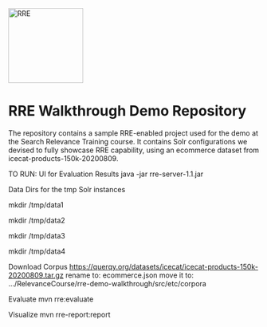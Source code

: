 <img src="https://user-images.githubusercontent.com/7569632/42744038-a10351c8-88c9-11e8-858b-3a1e832dba4d.jpeg" alt="RRE" width="150px"/>

# RRE Walkthrough Demo Repository

The repository contains a sample RRE-enabled project used for the demo at the Search Relevance Training course.
It contains Solr configurations we devised to fully showcase RRE capability, using an ecommerce dataset from icecat-products-150k-20200809.

TO RUN:
UI for Evaluation Results
java -jar rre-server-1.1.jar

Data Dirs for the tmp Solr instances

mkdir /tmp/data1

mkdir /tmp/data2

mkdir /tmp/data3

mkdir /tmp/data4

Download Corpus
https://querqy.org/datasets/icecat/icecat-products-150k-20200809.tar.gz
rename to: ecommerce.json
move it to: .../RelevanceCourse/rre-demo-walkthrough/src/etc/corpora

Evaluate
mvn rre:evaluate

Visualize
mvn rre-report:report
